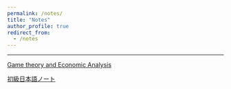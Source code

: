 ```yaml
---
permalink: /notes/
title: "Notes"
author_profile: true
redirect_from: 
  - /notes
---
```


---

[Game theory and Economic Analysis]()

[初級日本語ノート]()

